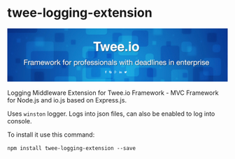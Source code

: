 # twee-logging-extension

![Twee.io Logo](https://raw.githubusercontent.com/tweeio/twee-framework/master/assets/68747470733a2f2f73332e65752d63656e7472616c2d312e616d617a6f6e6177732e636f6d2f6d657368696e2f7075626c69632f747765652e696f2e706e67.png)

Logging Middleware Extension for Twee.io Framework - MVC Framework for Node.js and io.js based on Express.js.

Uses `winston` logger. Logs into json files, can also be enabled to log into console.

To install it use this command:

```
npm install twee-logging-extension --save
```
